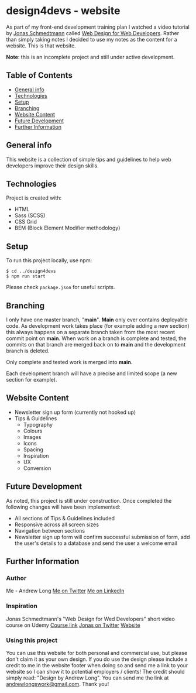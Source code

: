 # design4devs - website

As part of my front-end development training plan I watched a video tutorial by [Jonas Schmedtmann](https://twitter.com/jonasschmedtman) called [Web Design for Web Developers](https://www.udemy.com/course/web-design-secrets/). Rather than simply taking notes I decided to use my notes as the content for a website. This is that website.

__Note__: this is an incomplete project and still under active development.

## Table of Contents
* [General info](#general-info)
* [Technologies](#technologies)
* [Setup](#setup)
* [Branching](#branching)
* [Website Content](#website-content)
* [Future Development](#future-development)
* [Further Information](#further-information)

## General info
This website is a collection of simple tips and guidelines to help web developers improve their design skills.
	
## Technologies
Project is created with:
* HTML
* Sass (SCSS)
* CSS Grid
* BEM (Block Element Modifier methodology)
	
## Setup
To run this project locally, use npm:

```
$ cd ../design4devs
$ npm run start
```

Please check `package.json` for useful scripts.

## Branching
I only have one master branch, "__main__". __Main__ only ever contains deployable code. As development work takes place (for example adding a new section) this always happens on a separate branch taken from the most recent commit point on __main__. When work on a branch is complete and tested, the commits on that branch are merged back on to __main__ and the development branch is deleted.

Only complete and tested work is merged into __main__.

Each development branch will have a precise and limited scope (a new section for example).

## Website Content
* Newsletter sign up form (currently not hooked up)
* Tips & Guidelines
  * Typography
  * Colours
  * Images
  * Icons
  * Spacing
  * Inspiration
  * UX
  * Conversion

## Future Development

As noted, this project is still under construction. Once completed the following changes will have been implemented:
* All sections of Tips & Guidelines included
* Responsive across all screen sizes
* Navigation between sections
* Newsletter sign up form will confirm successful submission of form, add the user's details to a database and send the user a welcome email

## Further Information

### Author
Me - Andrew Long
[Me on Twitter](https://twitter.com/_TooAndrew)
[Me on LinkedIn](https://linkedin.com/andrewrklong)

### Inspiration
Jonas Schmedtmann's "Web Design for Wed Developers" short video course on Udemy
[Course link](https://www.udemy.com/course/web-design-secrets/)
[Jonas on Twitter](https://twitter.com/jonasschmedtman)
[Website](https://codingheroes.io)

### Using this project
You can use this website for both personal and commercial use, but please don't claim it as your own design. If you do use the design please include a credit to me in the website footer when doing so and send me a link to your website so I can show it to potential employers / clients! The credit should simply read: "Design by Andrew Long". You can send me the link at andrewlongswork@gmail.com. Thank you!

